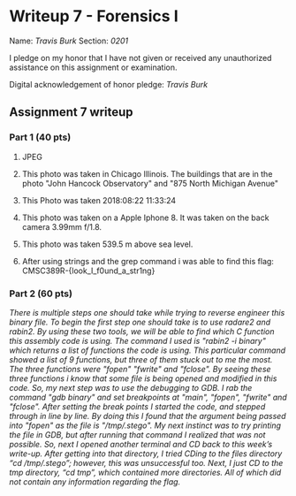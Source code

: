 Writeup 7 - Forensics I
======

Name: *Travis Burk*
Section: *0201*

I pledge on my honor that I have not given or received any unauthorized assistance on this assignment or examination.

Digital acknowledgement of honor pledge: *Travis Burk*

## Assignment 7 writeup

### Part 1 (40 pts)

1. JPEG

2. This photo was taken in Chicago Illinois. The buildings that are in the photo "John Hancock Observatory" and "875 North Michigan Avenue" 

3. This Photo was taken 2018:08:22 11:33:24

4. This photo was taken on a Apple Iphone 8. It was taken on the back camera 3.99mm f/1.8. 

5. This photo was taken 539.5 m above sea level.

6. After using strings and the grep command i was able to find this flag: 
CMSC389R-{look_I_f0und_a_str1ng}

### Part 2 (60 pts)

*There is multiple steps one should take while trying to reverse engineer this binary file. To begin the first step one should take is to use radare2 and rabin2. By using these two tools, we will be able to find which C function this assembly code is using. The command I used is "rabin2 -i binary" which returns a list of functions the code is using. This particular command showed a list of 9 functions, but three of them stuck out to me the most. The three functions were "fopen" "fwrite" and "fclose". By seeing these three functions i know that some file is being opened and modified in this code. So, my next step was to use the debugging to GDB. I rab the command "gdb binary" and set breakpoints at "main", "fopen", "fwrite" and "fclose". After setting the break points I started the code, and stepped through in line by line. By doing this I found that the argument being passed into "fopen" as the file is "/tmp/.stego". My next instinct was to try printing the file in GDB, but after running that command I realized that was not possible. So, next I opened another terminal and CD back to this week’s write-up. After getting into that directory, I tried CDing to the files directory “cd /tmp/.stego”; however, this was unsuccessful too. Next, I just CD to the tmp directory, “cd tmp”, which contained more directories. All of which did not contain any information regarding the flag.*
